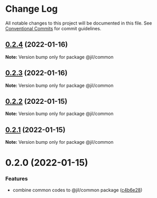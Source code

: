 # Change Log

All notable changes to this project will be documented in this file.
See [Conventional Commits](https://conventionalcommits.org) for commit guidelines.

## [0.2.4](https://github.com/jiljs/jil/compare/@jil/common@0.2.3...@jil/common@0.2.4) (2022-01-16)

**Note:** Version bump only for package @jil/common





## [0.2.3](https://github.com/jiljs/jil/compare/@jil/common@0.2.2...@jil/common@0.2.3) (2022-01-16)

**Note:** Version bump only for package @jil/common





## [0.2.2](https://github.com/jiljs/jil/compare/@jil/common@0.2.1...@jil/common@0.2.2) (2022-01-15)

**Note:** Version bump only for package @jil/common





## [0.2.1](https://github.com/jiljs/jil/compare/@jil/common@0.2.0...@jil/common@0.2.1) (2022-01-15)

**Note:** Version bump only for package @jil/common





# 0.2.0 (2022-01-15)


### Features

* combine common codes to @jil/common package ([c4b6e28](https://github.com/jiljs/jil/commit/c4b6e286ddfcbee22843dd2087509fa04a478254))
